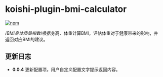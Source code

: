 # koishi-plugin-bmi-calculator

[![npm](https://img.shields.io/npm/v/koishi-plugin-bmi-calculator?style=flat-square)](https://www.npmjs.com/package/koishi-plugin-bmi-calculator)

/*BMI身体质量指数*/根据身高、体重计算BMI，评估体重对于健康带来的影响，并返回对应BMI的建议。

## 更新日志

- **0.0.4** 更新配置项，用户自定义配置文字提示返回内容。
